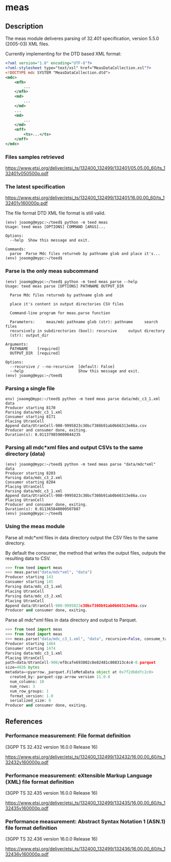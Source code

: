 # meas

## Description

The meas module deliveres parsing of 32.401 specification, version 5.5.0 (2005-03) XML files.

Currently implementing for the DTD based XML format:

```xml
<?xml version="1.0" encoding="UTF-8"?>
<?xml-stylesheet type="text/xsl" href="MeasDataCollection.xsl"?>
<!DOCTYPE mdc SYSTEM "MeasDataCollection.dtd">
<mdc>
    <mfh>
        ...
    </mfh>
    <md>
        ...
    </md>
    ...
    <md>
        ...
    </md>
    <mff>
        <ts>...</ts>
    </mff>
</mdc>
```

### Files samples retrieved

https://www.etsi.org/deliver/etsi_ts/132400_132499/132401/05.05.00_60/ts_132401v050500p.pdf

### The latest specification

https://www.etsi.org/deliver/etsi_ts/132400_132499/132401/16.00.00_60/ts_132401v160000p.pdf

The file format DTD XML file format is still valid.

```shell
(env) joaomg@mypc:~/teed$ python -m teed meas
Usage: teed meas [OPTIONS] COMMAND [ARGS]...

Options:
  --help  Show this message and exit.

Commands:
  parse  Parse Mdc files returneb by pathname glob and place it's...
(env) joaomg@mypc:~/teed$
```

### Parse is the only meas subcommand

```shell
(env) joaomg@mypc:~/teed$ python -m teed meas parse --help
Usage: teed meas parse [OPTIONS] PATHNAME OUTPUT_DIR

  Parse Mdc files returneb by pathname glob and

  place it's content in output directories CSV files

  Command-line program for meas.parse function

  Parameters:     meas/mdc pathname glob (str): pathname     search files
  recursively in subdirectories (bool): recursive     output directory
  (str): output_dir

Arguments:
  PATHNAME    [required]
  OUTPUT_DIR  [required]

Options:
  --recursive / --no-recursive  [default: False]
  --help                        Show this message and exit.
(env) joaomg@mypc:~/teed$
```

### Parsing a single file

```shell
env) joaomg@mypc:~/teed$ python -m teed meas parse data/mdc_c3_1.xml data
Producer starting 8170
Parsing data/mdc_c3_1.xml
Consumer starting 8171
Placing UtranCell
Append data/UtranCell-900-9995823c30bcf308b91ab0b66313e86a.csv
Producer and consumer done, exiting.
Duration(s): 0.011379859000044235
```

### Parsing all mdc\*xml files and output CSVs to the same directory (data)

```shell
(env) joaomg@mypc:~/teed$ python -m teed meas parse "data/mdc*xml" data
Producer starting 8203
Parsing data/mdc_c3_2.xml
Consumer starting 8204
Placing UtranCell
Parsing data/mdc_c3_1.xml
Append data/UtranCell-900-9995823c30bcf308b91ab0b66313e86a.csv
Placing UtranCell
Producer and consumer done, exiting.
Duration(s): 0.011365840000507887
(env) joaomg@mypc:~/teed$
```

### Using the meas module

Parse all mdc\*xml files in data directory output the CSV files to the same directory.

By default the consumer, the method that writes the output files, outputs the resulting data to CSV.

```python
>>> from teed import meas
>>> meas.parse("data/mdc*xml", "data")
Producer starting 143
Consumer starting 145
Parsing data/mdc_c3_1.xml
Placing UtranCell
Parsing data/mdc_c3_2.xml
Placing UtranCell
Append data/UtranCell-900-9995823c30bcf308b91ab0b66313e86a.csv
Producer and consumer done, exiting.
```

Parse all mdc\*xml files in data directory and output to Parquet.

```python
>>> from teed import meas
>>> from teed import meas
>>> meas.parse("data/mdc_c3_1.xml", "data", recursive=False, consume_target=meas.consume_ldn_natural_key_to_parquet)
Producer starting 1464
Consumer starting 1474
Parsing data/mdc_c3_1.xml
Placing UtranCell
path=data/UtranCell-900/ef8cafe693802c8e82481c808313c4c4-0.parquet
size=4026 bytes
metadata=<pyarrow._parquet.FileMetaData object at 0x7f2db8dfc2c0>
  created_by: parquet-cpp-arrow version 11.0.0
  num_columns: 10
  num_rows: 3
  num_row_groups: 1
  format_version: 1.0
  serialized_size: 0
Producer and consumer done, exiting.
```

## References

### Performance measurement: File format definition

(3GPP TS 32.432 version 16.0.0 Release 16)

https://www.etsi.org/deliver/etsi_ts/132400_132499/132432/16.00.00_60/ts_132432v160000p.pdf

### Performance measurement: eXtensible Markup Language (XML) file format definition

(3GPP TS 32.435 version 16.0.0 Release 16)

https://www.etsi.org/deliver/etsi_ts/132400_132499/132435/16.00.00_60/ts_132435v160000p.pdf

### Performance measurement: Abstract Syntax Notation 1 (ASN.1) file format definition

(3GPP TS 32.436 version 16.0.0 Release 16)

https://www.etsi.org/deliver/etsi_ts/132400_132499/132436/16.00.00_60/ts_132436v160000p.pdf
